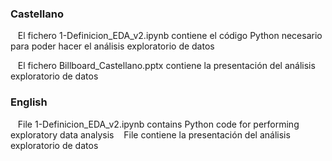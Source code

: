 ### Castellano

&nbsp;&nbsp; El fichero 1-Definicion_EDA_v2.ipynb contiene el código Python necesario para poder hacer el análisis exploratorio de datos

&nbsp;&nbsp; El fichero Billboard_Castellano.pptx contiene la presentación del análisis exploratorio de datos

### English

&nbsp;&nbsp; File 1-Definicion_EDA_v2.ipynb contains Python code for performing exploratory data analysis
&nbsp;&nbsp; File   contiene la presentación del análisis exploratorio de datos
